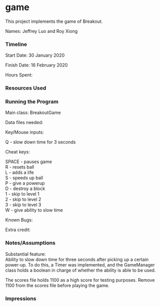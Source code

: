 game
====

This project implements the game of Breakout.

Names: Jeffrey Luo and Roy Xiong

### Timeline

Start Date: 30 January 2020

Finish Date: 16 February 2020

Hours Spent:

### Resources Used


### Running the Program

Main class: BreakoutGame

Data files needed: 

Key/Mouse inputs:

Q - slow down time for 3 seconds

Cheat keys:

SPACE - pauses game  
R - resets ball  
L - adds a life  
S - speeds up ball  
P - give a powerup  
D - destroy a block  
1 - skip to level 1  
2 - skip to level 2  
3 - skip to level 3  
W - give ability to slow time


Known Bugs:

Extra credit:


### Notes/Assumptions

Substantial feature:  
Ability to slow down time for three seconds after picking up a certain power-up.
To do this, a Timer was implemented, and the GameManager class holds a boolean in charge of whether the ability is able
to be used.


The scores file holds 1100 as a high score for testing purposes. Remove 1100 from the scores file
before playing the game.

### Impressions

